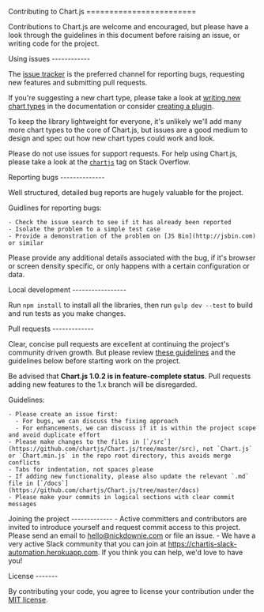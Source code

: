 Contributing to Chart.js
    ========================

Contributions to Chart.js are welcome and encouraged, but please have a look through the guidelines in this document before raising an issue, or writing code for the project.

Using issues
    ------------

The [issue tracker](https://github.com/chartjs/Chart.js/issues) is the preferred channel for reporting bugs, requesting new features and submitting pull requests.

If you're suggesting a new chart type, please take a look at [writing new chart types](https://github.com/chartjs/Chart.js/blob/master/docs/07-Advanced.md#writing-new-chart-types) in the documentation or consider [creating a plugin](https://github.com/chartjs/Chart.js/blob/master/docs/07-Advanced.md#creating-plugins).

To keep the library lightweight for everyone, it's unlikely we'll add many more chart types to the core of Chart.js, but issues are a good medium to design and spec out how new chart types could work and look.

Please do not use issues for support requests. For help using Chart.js, please take a look at the [`chartjs`](http://stackoverflow.com/questions/tagged/chartjs) tag on Stack Overflow.

Reporting bugs
    --------------

Well structured, detailed bug reports are hugely valuable for the project.

Guidlines for reporting bugs:

    - Check the issue search to see if it has already been reported
    - Isolate the problem to a simple test case
    - Provide a demonstration of the problem on [JS Bin](http://jsbin.com) or similar

Please provide any additional details associated with the bug, if it's browser or screen density specific, or only happens with a certain configuration or data.

Local development
    -----------------

Run `npm install` to install all the libraries, then run `gulp dev --test` to build and run tests as you make changes.

Pull requests
    -------------

Clear, concise pull requests are excellent at continuing the project's community driven growth. But please review [these guidelines](https://github.com/blog/1943-how-to-write-the-perfect-pull-request) and the guidelines below before starting work on the project.

Be advised that **Chart.js 1.0.2 is in feature-complete status**. Pull requests adding new features to the 1.x branch will be disregarded.

Guidelines:

    - Please create an issue first:
      - For bugs, we can discuss the fixing approach
      - For enhancements, we can discuss if it is within the project scope and avoid duplicate effort
    - Please make changes to the files in [`/src`](https://github.com/chartjs/Chart.js/tree/master/src), not `Chart.js` or `Chart.min.js` in the repo root directory, this avoids merge conflicts
    - Tabs for indentation, not spaces please
    - If adding new functionality, please also update the relevant `.md` file in [`/docs`](https://github.com/chartjs/Chart.js/tree/master/docs)
    - Please make your commits in logical sections with clear commit messages

Joining the project
    -------------
    - Active committers and contributors are invited to introduce yourself and request commit access to this project.  Please send an email to hello@nickdownie.com or file an issue.
    - We have a very active Slack community that you can join at https://chartjs-slack-automation.herokuapp.com. If you think you can help, we'd love to have you!

License
    -------

By contributing your code, you agree to license your contribution under the [MIT license](https://github.com/chartjs/Chart.js/blob/master/LICENSE.md).